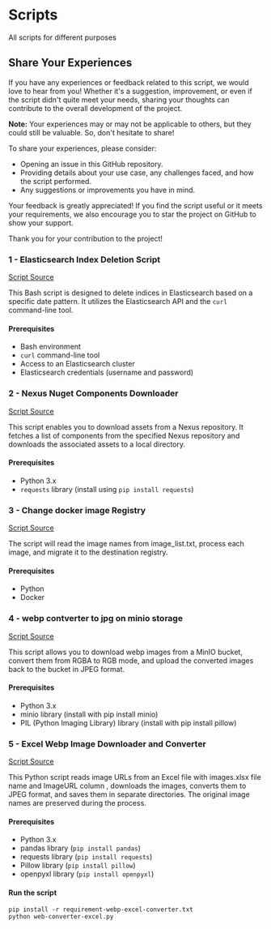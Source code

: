 # Scripts
All scripts for different purposes

## Share Your Experiences

If you have any experiences or feedback related to this script, we would love to hear from you! Whether it's a suggestion, improvement, or even if the script didn't quite meet your needs, sharing your thoughts can contribute to the overall development of the project.

**Note:** Your experiences may or may not be applicable to others, but they could still be valuable. So, don't hesitate to share!

To share your experiences, please consider:

- Opening an issue in this GitHub repository.
- Providing details about your use case, any challenges faced, and how the script performed.
- Any suggestions or improvements you have in mind.

Your feedback is greatly appreciated! If you find the script useful or it meets your requirements, we also encourage you to star the project on GitHub to show your support.

Thank you for your contribution to the project!

### 1 - Elasticsearch Index Deletion Script

[Script Source](./bash/clear-elastic-index.sh)

This Bash script is designed to delete indices in Elasticsearch based on a specific date pattern. It utilizes the Elasticsearch API and the `curl` command-line tool.

#### Prerequisites

- Bash environment
- `curl` command-line tool
- Access to an Elasticsearch cluster
- Elasticsearch credentials (username and password)


### 2 - Nexus Nuget Components Downloader

[Script Source](./python/get-nuget-components.py)

This script enables you to download assets from a Nexus repository. It fetches a list of components from the specified Nexus repository and downloads the associated assets to a local directory.

#### Prerequisites

- Python 3.x
- `requests` library (install using `pip install requests`)

### 3 - Change docker image Registry

[Script Source](./python/change-image-repo.py)

The script will read the image names from image_list.txt, process each image, and migrate it to the destination registry.

#### Prerequisites

- Python 
- Docker

### 4 - webp contverter to jpg on minio storage

[Script Source](./python/webp-converter.py)

This script allows you to download webp images from a MinIO bucket, convert them from RGBA to RGB mode, and upload the converted images back to the bucket in JPEG format.

#### Prerequisites

- Python 3.x
- minio library (install with pip install minio)
- PIL (Python Imaging Library) library (install with pip install pillow)

### 5 - Excel Webp Image Downloader and Converter

[Script Source](./python/web-converter-excel.py)

This Python script reads image URLs from an Excel file with images.xlsx file name and ImageURL column , downloads the images, converts them to JPEG format, and saves them in separate directories. The original image names are preserved during the process.

#### Prerequisites

- Python 3.x
- pandas library (`pip install pandas`)
- requests library (`pip install requests`)
- Pillow library (`pip install pillow`)
- openpyxl library (`pip install openpyxl`)

#### Run the script

```
pip install -r requirement-webp-excel-converter.txt
python web-converter-excel.py
```